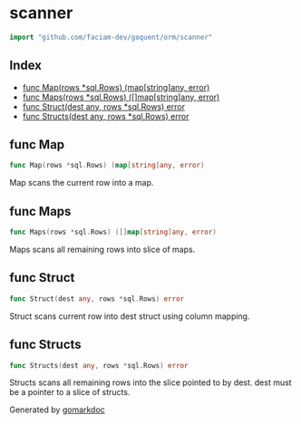 <!-- Code generated by gomarkdoc. DO NOT EDIT -->

# scanner

```go
import "github.com/faciam-dev/goquent/orm/scanner"
```

## Index

- [func Map\(rows \*sql.Rows\) \(map\[string\]any, error\)](<#Map>)
- [func Maps\(rows \*sql.Rows\) \(\[\]map\[string\]any, error\)](<#Maps>)
- [func Struct\(dest any, rows \*sql.Rows\) error](<#Struct>)
- [func Structs\(dest any, rows \*sql.Rows\) error](<#Structs>)


<a name="Map"></a>
## func Map

```go
func Map(rows *sql.Rows) (map[string]any, error)
```

Map scans the current row into a map.

<a name="Maps"></a>
## func Maps

```go
func Maps(rows *sql.Rows) ([]map[string]any, error)
```

Maps scans all remaining rows into slice of maps.

<a name="Struct"></a>
## func Struct

```go
func Struct(dest any, rows *sql.Rows) error
```

Struct scans current row into dest struct using column mapping.

<a name="Structs"></a>
## func Structs

```go
func Structs(dest any, rows *sql.Rows) error
```

Structs scans all remaining rows into the slice pointed to by dest. dest must be a pointer to a slice of structs.

Generated by [gomarkdoc](<https://github.com/princjef/gomarkdoc>)
